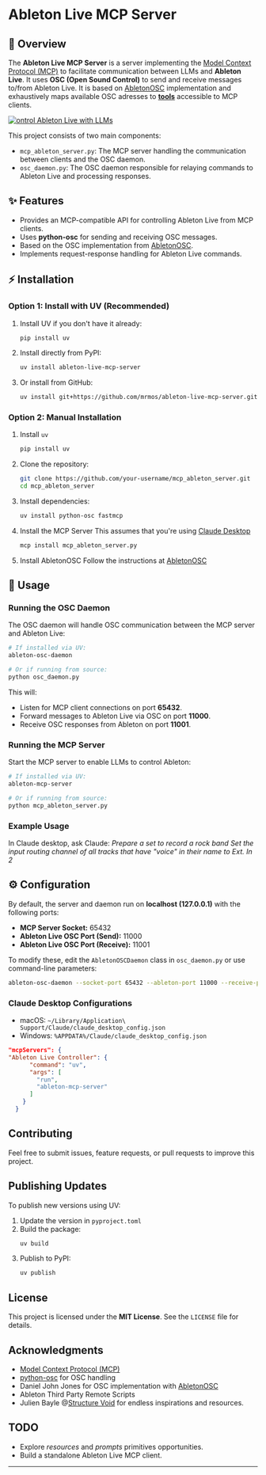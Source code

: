 # Ableton Live MCP Server

## 📌 Overview
The **Ableton Live MCP Server** is a server implementing the [Model Context Protocol (MCP)](https://modelcontextprotocol.io) to facilitate communication between LLMs and **Ableton Live**. It uses **OSC (Open Sound Control)** to send and receive messages to/from Ableton Live.
It is based on [AbletonOSC](https://github.com/ideoforms/AbletonOSC) implementation and exhaustively maps available OSC adresses to [**tools**](https://modelcontextprotocol.io/docs/concepts/tools) accessible to MCP clients.


[![ontrol Ableton Live with LLMs](https://img.youtube.com/vi/12MzsQ3V7cs/hqdefault.jpg)](https://www.youtube.com/watch?v=12MzsQ3V7cs)

This project consists of two main components:
- `mcp_ableton_server.py`: The MCP server handling the communication between clients and the OSC daemon.
- `osc_daemon.py`: The OSC daemon responsible for relaying commands to Ableton Live and processing responses.

## ✨ Features
- Provides an MCP-compatible API for controlling Ableton Live from MCP clients.
- Uses **python-osc** for sending and receiving OSC messages.
- Based on the OSC implementation from [AbletonOSC](https://github.com/ideoforms/AbletonOSC).
- Implements request-response handling for Ableton Live commands.

## ⚡ Installation

### Option 1: Install with UV (Recommended)

1. Install UV if you don't have it already:
   ```bash
   pip install uv
   ```

2. Install directly from PyPI:
   ```bash
   uv install ableton-live-mcp-server
   ```

3. Or install from GitHub:
   ```bash
   uv install git+https://github.com/mrmos/ableton-live-mcp-server.git
   ```

### Option 2: Manual Installation

1. Install `uv`
   ```bash
   pip install uv
   ```
2. Clone the repository:
   ```bash
   git clone https://github.com/your-username/mcp_ableton_server.git
   cd mcp_ableton_server
   ```
3. Install dependencies:
   ```bash
   uv install python-osc fastmcp
   ```
4. Install the MCP Server
   This assumes that you're using [Claude Desktop](https://claude.ai/download)
   ```bash
   mcp install mcp_ableton_server.py
   ```
5. Install AbletonOSC
   Follow the instructions at [AbletonOSC](https://github.com/ideoforms/AbletonOSC)
   
## 🚀 Usage

### Running the OSC Daemon
The OSC daemon will handle OSC communication between the MCP server and Ableton Live:
```bash
# If installed via UV:
ableton-osc-daemon

# Or if running from source:
python osc_daemon.py
```
This will:
- Listen for MCP client connections on port **65432**.
- Forward messages to Ableton Live via OSC on port **11000**.
- Receive OSC responses from Ableton on port **11001**.

### Running the MCP Server
Start the MCP server to enable LLMs to control Ableton:
```bash
# If installed via UV:
ableton-mcp-server

# Or if running from source:
python mcp_ableton_server.py
```

### Example Usage
In Claude desktop, ask Claude:
*Prepare a set to record a rock band*
*Set the input routing channel of all tracks that have "voice" in their name to Ext. In 2*

## ⚙️ Configuration
By default, the server and daemon run on **localhost (127.0.0.1)** with the following ports:
- **MCP Server Socket:** 65432
- **Ableton Live OSC Port (Send):** 11000
- **Ableton Live OSC Port (Receive):** 11001

To modify these, edit the `AbletonOSCDaemon` class in `osc_daemon.py` or use command-line parameters:
```bash
ableton-osc-daemon --socket-port 65432 --ableton-port 11000 --receive-port 11001
```

### Claude Desktop Configurations
- macOS: `~/Library/Application\ Support/Claude/claude_desktop_config.json`
- Windows: `%APPDATA%/Claude/claude_desktop_config.json`


```json
"mcpServers": {
"Ableton Live Controller": {
      "command": "uv",
      "args": [
        "run",
        "ableton-mcp-server"
      ]
    }
  }
```

## Contributing
Feel free to submit issues, feature requests, or pull requests to improve this project.

## Publishing Updates
To publish new versions using UV:

1. Update the version in `pyproject.toml`
2. Build the package:
   ```bash
   uv build
   ```
3. Publish to PyPI:
   ```bash
   uv publish
   ```

## License
This project is licensed under the **MIT License**. See the `LICENSE` file for details.

## Acknowledgments
- [Model Context Protocol (MCP)](https://modelcontextprotocol.io)
- [python-osc](https://github.com/attwad/python-osc) for OSC handling
- Daniel John Jones for OSC implementation with [AbletonOSC](https://github.com/ideoforms/AbletonOSC)
- Ableton Third Party Remote Scripts
- Julien Bayle @[Structure Void](https://structure-void.com/) for endless inspirations and resources.

## TODO
- Explore *resources* and *prompts* primitives opportunities.
- Build a standalone Ableton Live MCP client.

---

